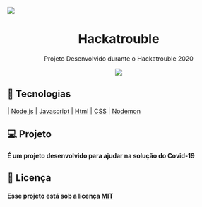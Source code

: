 <img src="#" align="center"></img>
<h1 align="center">Hackatrouble</h1>
<p align="center">Projeto Desenvolvido durante o Hackatrouble 2020</p>
<p align="center">

   </a>
  
  <a aria-label="Repo Size" href="README.md">
  	<img src="#"></img>
  </a>

## :rocket: Tecnologias

| [Node.js](https://nodejs.org/en/)
| [Javascript](https://developer.mozilla.org/pt-BR/docs/Aprender/JavaScript)
| [Html](https://tableless.com.br/o-que-html-basico/)
| [CSS](https://www.w3schools.com/css/)
| [Nodemon](https://nodemon.io/)

## 💻 Projeto

#### É um projeto desenvolvido para ajudar na solução do Covid-19


## :memo: Licença

#### Esse projeto está sob a licença [MIT](./LICENSE)
